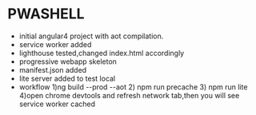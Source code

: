 # PWASHELL

- initial angular4 project with aot compilation.
- service worker added
- lighthouse tested,changed index.html accordingly
- progressive webapp skeleton
- manifest.json added
- lite server added to test local 
- workflow 1)ng build --prod --aot 2) npm run precache 3) npm run lite 4)open chrome devtools and refresh network tab,then you will see service worker cached

